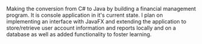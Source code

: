 Making the conversion from C# to Java by building a financial management program.  It is console application in it's current state.  I plan on implementing an interface with JavaFX and extending the application to store/retrieve user account information and reports locally and on a database as well as added functionality to foster learning.
